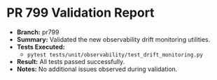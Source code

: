 # PR 799 Validation Report

- **Branch:** pr799
- **Summary:** Validated the new observability drift monitoring utilities.
- **Tests Executed:**
  - `pytest tests/unit/observability/test_drift_monitoring.py`
- **Result:** All tests passed successfully.
- **Notes:** No additional issues observed during validation.

